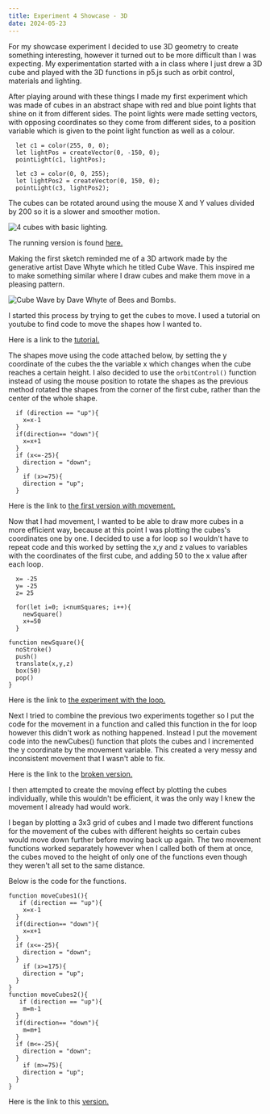 ```yaml
---
title: Experiment 4 Showcase - 3D
date: 2024-05-23
---
```


For my showcase experiment I decided to use 3D geometry to create something interesting, however it turned out to be more difficult than I was expecting. My experimentation started with a in class where I just drew a 3D cube and played with the 3D functions in p5.js such as orbit control, materials and lighting.  

After playing around with these things I made my first experiment which was made of cubes in an abstract shape with red and blue point lights that shine on it from different sides. The point lights were made setting vectors, with opposing coordinates so they come from different sides, to a position variable which is given to the point light function as well as a colour.

```
  let c1 = color(255, 0, 0);
  let lightPos = createVector(0, -150, 0);
  pointLight(c1, lightPos);
  
  let c3 = color(0, 0, 255);
  let lightPos2 = createVector(0, 150, 0);
  pointLight(c3, lightPos2);
```

The cubes can be rotated around using the mouse X and Y values divided by 200 so it is a slower and smoother motion.

![4 cubes with basic lighting.](/Coding-Blog/images/3d/3d_1_pic.png) 

The running version is found [here.](/Coding-Blog/CreativeCode/3d_1/index.html)


Making the first sketch reminded me of a 3D artwork made by the generative artist Dave Whyte which he titled Cube Wave. This inspired me to make something similar where I draw cubes and make them move in a pleasing pattern.

![Cube Wave by Dave Whyte of Bees and Bombs.](/Coding-Blog/images/3d/cube_wave.gif) 

I started this process by trying to get the cubes to move. I used a tutorial on youtube to find code to move the shapes how I wanted to.

Here is a link to the [tutorial.](https://www.youtube.com/watch?v=xB6-NC_nKKY)

The shapes move using the code attached below, by setting the y coordinate of the cubes the the variable x which changes when the cube reaches a certain height. I also decided to use the `orbitControl()` function instead of using the mouse position to rotate the shapes as the previous method rotated the shapes from the corner of the first cube, rather than the center of the whole shape.

```
  if (direction == "up"){
    x=x-1
  }
  if(direction== "down"){
    x=x+1
  }
  if (x<=-25){
    direction = "down";
  }
    if (x>=75){
    direction = "up";
  }
```

Here is the link to [the first version with movement.](/Coding-Blog/CreativeCode/3d_moving_shapes_1/index.html)

Now that I had movement, I wanted to be able to draw more cubes in a more efficient way, because at this point I was plotting the cubes's coordinates one by one. I decided to use a for loop so I wouldn't have to repeat code and this worked by setting the x,y and z values to variables with the coordinates of the first cube, and adding 50 to the x value after each loop.

```
  x= -25
  y= -25
  z= 25

  for(let i=0; i<numSquares; i++){
    newSquare()
    x+=50
  }

function newSquare(){
  noStroke()
  push()
  translate(x,y,z)
  box(50)
  pop()
}
```

Here is the link to [the experiment with the loop.](/Coding-Blog/CreativeCode/3d_loop/index.html)

Next I tried to combine the previous two experiments together so I put the code for the movement in a function and called this function in the for loop however this didn't work as nothing happened. Instead I put the movement code into the newCubes() function that plots the cubes and I incremented the y coordinate by the movement variable. This created a very messy and inconsistent movement that I wasn't able to fix. 

Here is the link to the [broken version.](/Coding-Blog/CreativeCode/3d_loop_movement_broken/index.html)


I then attempted to create the moving effect by plotting the cubes individually, while this wouldn't be efficient, it was the only way I knew the movement I already had would work. 

I began by plotting a 3x3 grid of cubes and I made two different functions for the movement of the cubes with different heights so certain cubes would move down further before moving back up again. The two movement functions worked separately however when I called both of them at once, the cubes moved to the height of only one of the functions even though they weren't all set to the same distance. 

Below is the code for the functions.  

```
function moveCubes1(){
   if (direction == "up"){
    x=x-1
  }
  if(direction== "down"){
    x=x+1
  }
  if (x<=-25){
    direction = "down";
  }
    if (x>=175){
    direction = "up";
  }
}
function moveCubes2(){
   if (direction == "up"){
    m=m-1
  }
  if(direction== "down"){
    m=m+1
  }
  if (m<=-25){
    direction = "down";
  }
    if (m>=75){
    direction = "up";
  }
}
```

Here is the link to this [version.](/Coding-Blog/CreativeCode/3d_moving_shapes_broken_3/index.html)
